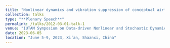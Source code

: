 ```yaml
---
title: "Nonlinear dynamics and vibration suppression of conceptual airfoil models with random loads"
collection: talks
type: "**Plenary Speech**"
permalink: /talks/2012-03-01-talk-1
venue: "IUTAM Symposium on Data-driven Nonlinear and Stochastic Dynamics with the Control"
date: 2023-06-05
location: "June 5-9, 2023, Xi’an, Shaanxi, China"
---
```

